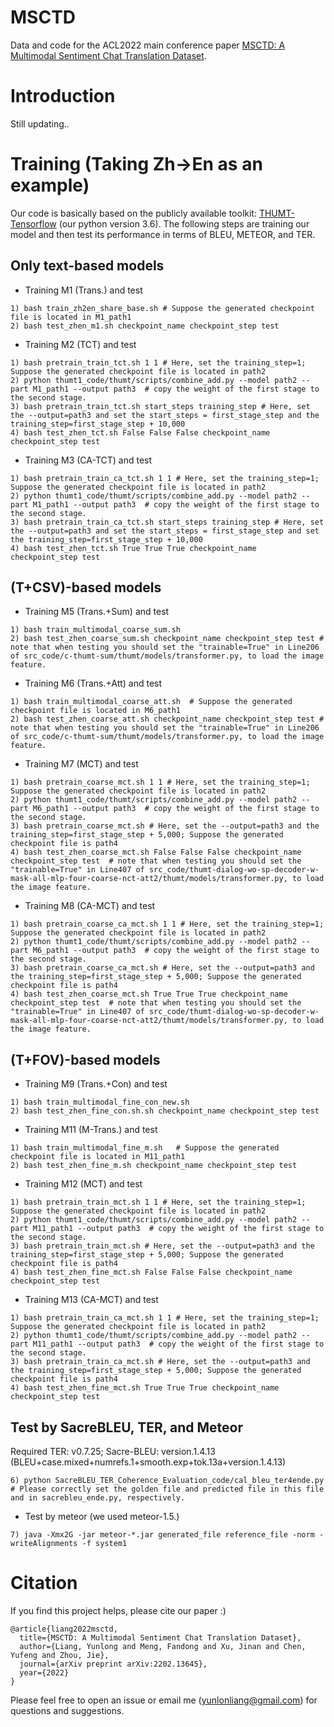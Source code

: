 # MSCTD
Data and code for the ACL2022 main conference paper [MSCTD: A Multimodal Sentiment Chat Translation Dataset](https://arxiv.org/abs/2202.13645).

# Introduction
Still updating..

# Training (Taking Zh->En as an example)
Our code is basically based on the publicly available toolkit: [THUMT-Tensorflow](https://github.com/THUNLP-MT/THUMT) (our python version 3.6).
The following steps are training our model and then test its performance in terms of BLEU, METEOR, and TER.

## Only text-based models

+ Training M1 (Trans.) and test

```
1) bash train_zh2en_share_base.sh # Suppose the generated checkpoint file is located in M1_path1
2) bash test_zhen_m1.sh checkpoint_name checkpoint_step test
```

+ Training M2 (TCT) and test

```
1) bash pretrain_train_tct.sh 1 1 # Here, set the training_step=1; Suppose the generated checkpoint file is located in path2
2) python thumt1_code/thumt/scripts/combine_add.py --model path2 --part M1_path1 --output path3  # copy the weight of the first stage to the second stage.
3) bash pretrain_train_tct.sh start_steps training_step # Here, set the --output=path3 and set the start_steps = first_stage_step and the training_step=first_stage_step + 10,000
4) bash test_zhen_tct.sh False False False checkpoint_name checkpoint_step test
```

+ Training M3 (CA-TCT) and test

```
1) bash pretrain_train_ca_tct.sh 1 1 # Here, set the training_step=1; Suppose the generated checkpoint file is located in path2
2) python thumt1_code/thumt/scripts/combine_add.py --model path2 --part M1_path1 --output path3  # copy the weight of the first stage to the second stage.
3) bash pretrain_train_ca_tct.sh start_steps training_step # Here, set the --output=path3 and set the start_steps = first_stage_step and set the training_step=first_stage_step + 10,000
4) bash test_zhen_tct.sh True True True checkpoint_name checkpoint_step test
```

## (T+CSV)-based models
+ Training M5 (Trans.+Sum) and test

```
1) bash train_multimodal_coarse_sum.sh 
2) bash test_zhen_coarse_sum.sh checkpoint_name checkpoint_step test # note that when testing you should set the "trainable=True" in Line206 of src_code/c-thumt-sum/thumt/models/transformer.py, to load the image feature.
```

+ Training M6 (Trans.+Att) and test

```
1) bash train_multimodal_coarse_att.sh  # Suppose the generated checkpoint file is located in M6_path1
2) bash test_zhen_coarse_att.sh checkpoint_name checkpoint_step test # note that when testing you should set the "trainable=True" in Line206 of src_code/c-thumt-sum/thumt/models/transformer.py, to load the image feature.
```
+ Training M7 (MCT) and test

```
1) bash pretrain_coarse_mct.sh 1 1 # Here, set the training_step=1; Suppose the generated checkpoint file is located in path2
2) python thumt1_code/thumt/scripts/combine_add.py --model path2 --part M6_path1 --output path3  # copy the weight of the first stage to the second stage.
3) bash pretrain_coarse_mct.sh # Here, set the --output=path3 and the training_step=first_stage_step + 5,000; Suppose the generated checkpoint file is path4
4) bash test_zhen_coarse_mct.sh False False False checkpoint_name checkpoint_step test  # note that when testing you should set the "trainable=True" in Line407 of src_code/thumt-dialog-wo-sp-decoder-w-mask-all-mlp-four-coarse-nct-att2/thumt/models/transformer.py, to load the image feature.
```

+ Training M8 (CA-MCT) and test

```
1) bash pretrain_coarse_ca_mct.sh 1 1 # Here, set the training_step=1; Suppose the generated checkpoint file is located in path2
2) python thumt1_code/thumt/scripts/combine_add.py --model path2 --part M6_path1 --output path3  # copy the weight of the first stage to the second stage.
3) bash pretrain_coarse_ca_mct.sh # Here, set the --output=path3 and the training_step=first_stage_step + 5,000; Suppose the generated checkpoint file is path4
4) bash test_zhen_coarse_mct.sh True True True checkpoint_name checkpoint_step test  # note that when testing you should set the "trainable=True" in Line407 of src_code/thumt-dialog-wo-sp-decoder-w-mask-all-mlp-four-coarse-nct-att2/thumt/models/transformer.py, to load the image feature.
```

## (T+FOV)-based models
+ Training M9 (Trans.+Con) and test

```
1) bash train_multimodal_fine_con_new.sh 
2) bash test_zhen_fine_con.sh.sh checkpoint_name checkpoint_step test 
```
+ Training M11 (M-Trans.) and test

```
1) bash train_multimodal_fine_m.sh   # Suppose the generated checkpoint file is located in M11_path1
2) bash test_zhen_fine_m.sh checkpoint_name checkpoint_step test 
```
+ Training M12 (MCT) and test

```
1) bash pretrain_train_mct.sh 1 1 # Here, set the training_step=1; Suppose the generated checkpoint file is located in path2
2) python thumt1_code/thumt/scripts/combine_add.py --model path2 --part M11_path1 --output path3  # copy the weight of the first stage to the second stage.
3) bash pretrain_train_mct.sh # Here, set the --output=path3 and the training_step=first_stage_step + 5,000; Suppose the generated checkpoint file is path4
4) bash test_zhen_fine_mct.sh False False False checkpoint_name checkpoint_step test  
```

+ Training M13 (CA-MCT) and test

```
1) bash pretrain_train_ca_mct.sh 1 1 # Here, set the training_step=1; Suppose the generated checkpoint file is located in path2
2) python thumt1_code/thumt/scripts/combine_add.py --model path2 --part M11_path1 --output path3  # copy the weight of the first stage to the second stage.
3) bash pretrain_train_ca_mct.sh # Here, set the --output=path3 and the training_step=first_stage_step + 5,000; Suppose the generated checkpoint file is path4
4) bash test_zhen_fine_mct.sh True True True checkpoint_name checkpoint_step test  
```

## Test by SacreBLEU, TER, and Meteor
Required TER: v0.7.25; Sacre-BLEU: version.1.4.13 (BLEU+case.mixed+numrefs.1+smooth.exp+tok.13a+version.1.4.13)

```
6) python SacreBLEU_TER_Coherence_Evaluation_code/cal_bleu_ter4ende.py # Please correctly set the golden file and predicted file in this file and in sacrebleu_ende.py, respectively.
```
+ Test by meteor (we used meteor-1.5.)

```
7) java -Xmx2G -jar meteor-*.jar generated_file reference_file -norm -writeAlignments -f system1
```

# Citation
If you find this project helps, please cite our paper :)

```
@article{liang2022msctd,
  title={MSCTD: A Multimodal Sentiment Chat Translation Dataset},
  author={Liang, Yunlong and Meng, Fandong and Xu, Jinan and Chen, Yufeng and Zhou, Jie},
  journal={arXiv preprint arXiv:2202.13645},
  year={2022}
}
```

Please feel free to open an issue or email me (yunlonliang@gmail.com) for questions and suggestions.
